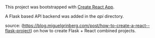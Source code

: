 This project was bootstrapped with [Create React App](https://github.com/facebook/create-react-app).

A Flask based API backend was added in the *api* directory.

source: (https://blog.miguelgrinberg.com/post/how-to-create-a-react--flask-project) on how to create Flask + React combined projects.


